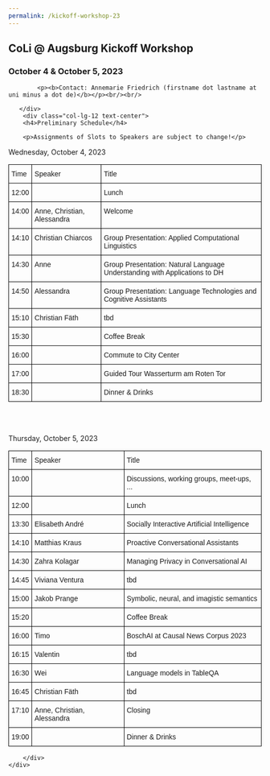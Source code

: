 ```yaml
---
permalink: /kickoff-workshop-23
---
```


<div class="container">
    <div class="row">
        <div class="col-lg-12 text-center">
            <h2>CoLi @ Augsburg Kickoff Workshop</h2>
            <h3>October 4 & October 5, 2023</h3>

            <p><b>Contact: Annemarie Friedrich (firstname dot lastname at uni minus a dot de)</b></p><br/><br/>

       </div>
        <div class="col-lg-12 text-center">
        <h4>Preliminary Schedule</h4>

        <p>Assignments of Slots to Speakers are subject to change!</p>

<p>Wednesday, October 4, 2023</p>
<style type="text/css">
.tg  {border-collapse:collapse;border-spacing:0;}
.tg td{border-color:black;border-style:solid;border-width:1px;font-family:Arial, sans-serif;font-size:14px;
  overflow:hidden;padding:10px 5px;word-break:normal;}
.tg th{border-color:black;border-style:solid;border-width:1px;font-family:Arial, sans-serif;font-size:14px;
  font-weight:normal;overflow:hidden;padding:10px 5px;word-break:normal;}
.tg .tg-0lax{text-align:left;vertical-align:top}
.center {
  margin-left: auto;
  margin-right: auto;
}
</style>
<table class="tg center">
<thead>
  <tr>
    <th class="tg-0lax">Time</th>
    <th class="tg-0lax">Speaker</th>
    <th class="tg-0lax">Title</th>
  </tr>
</thead>
<tbody>
  <tr>
    <td class="tg-0lax">12:00</td>
    <td class="tg-0lax"></td>
    <td class="tg-0lax">Lunch</td>
  </tr>
  <tr>
    <td class="tg-0lax">14:00</td>
    <td class="tg-0lax">Anne, Christian, Alessandra</td>
    <td class="tg-0lax">Welcome</td>
  </tr>
  <tr>
    <td class="tg-0lax">14:10</td>
    <td class="tg-0lax">Christian Chiarcos</td>
    <td class="tg-0lax">Group Presentation: Applied Computational Linguistics</td>
  </tr>
  <tr>
    <td class="tg-0lax">14:30</td>
    <td class="tg-0lax">Anne</td>
    <td class="tg-0lax">Group Presentation: Natural Language Understanding with Applications to DH</td>
  </tr>
  <tr>
    <td class="tg-0lax">14:50</td>
    <td class="tg-0lax">Alessandra</td>
    <td class="tg-0lax">Group Presentation: Language Technologies and Cognitive Assistants</td>
  </tr>
  <tr>
    <td class="tg-0lax">15:10</td>
    <td class="tg-0lax">Christian Fäth</td>
    <td class="tg-0lax">tbd</td>
  </tr>
  <tr>
    <td class="tg-0lax">15:30</td>
    <td class="tg-0lax"></td>
    <td class="tg-0lax">Coffee Break</td>
  </tr>
    <tr>
    <td class="tg-0lax">16:00</td>
    <td class="tg-0lax"></td>
    <td class="tg-0lax">Commute to City Center</td>
  </tr>
  <tr>
    <td class="tg-0lax">17:00</td>
    <td class="tg-0lax"></td>
    <td class="tg-0lax">Guided Tour Wasserturm am Roten Tor</td>
  </tr>
  <tr>
    <td class="tg-0lax">18:30</td>
    <td class="tg-0lax"></td>
    <td class="tg-0lax">Dinner &amp; Drinks</td>
  </tr>
</tbody>
</table>
<br/><br/>
        


<p>Thursday, October 5, 2023</p>
<table class="tg center">
<thead>
  <tr>
    <th class="tg-0lax">Time</th>
    <th class="tg-0lax">Speaker</th>
    <th class="tg-0lax">Title</th>
  </tr>
</thead>
<tbody>
<tr>
    <td class="tg-0lax">10:00</td>
    <td class="tg-0lax"></td>
    <td class="tg-0lax">Discussions, working groups, meet-ups, ...</td>
    </tr>
  <tr>
    <td class="tg-0lax">12:00</td>
    <td class="tg-0lax"></td>
    <td class="tg-0lax">Lunch</td>
  </tr>
  <tr>
    <td class="tg-0lax">13:30</td>
    <td class="tg-0lax">Elisabeth André</td>
    <td class="tg-0lax">Socially Interactive Artificial Intelligence</td>
  </tr>
  <tr>
    <td class="tg-0lax">14:10</td>
    <td class="tg-0lax">Matthias Kraus</td>
    <td class="tg-0lax">Proactive Conversational Assistants</td>
  </tr>
  <tr>
    <td class="tg-0lax">14:30</td>
    <td class="tg-0lax">Zahra Kolagar</td>
    <td class="tg-0lax">Managing Privacy in Conversational AI</td>
  </tr>
  <tr>
    <td class="tg-0lax">14:45</td>
    <td class="tg-0lax">Viviana Ventura</td>
    <td class="tg-0lax">tbd</td>
  </tr>
    <tr>
    <td class="tg-0lax">15:00</td>
      <td class="tg-0lax">Jakob Prange</td>
    <td class="tg-0lax">Symbolic, neural, and imagistic semantics</td>
  </tr>
  
  <tr>
    <td class="tg-0lax">15:20</td>
    <td class="tg-0lax"></td>
    <td class="tg-0lax">Coffee Break</td>
  </tr>
 <tr>
    <td class="tg-0lax">16:00</td>
    <td class="tg-0lax">Timo</td>
    <td class="tg-0lax">BoschAI at Causal News Corpus 2023</td>
</tr>
<tr>
    <td class="tg-0lax">16:15</td>
    <td class="tg-0lax">Valentin</td>
    <td class="tg-0lax">tbd</td>
</tr>
<tr>
    <td class="tg-0lax">16:30</td>
    <td class="tg-0lax">Wei</td>
    <td class="tg-0lax">Language models in TableQA</td>
  </tr>
    <tr>
    <td class="tg-0lax">16:45</td>
    <td class="tg-0lax">Christian Fäth</td>
    <td class="tg-0lax">tbd</td>
  </tr>
<tr>
    <td class="tg-0lax">17:10</td>
    <td class="tg-0lax">Anne, Christian, Alessandra</td>
    <td class="tg-0lax">Closing</td>
  </tr>
  <tr>
    <td class="tg-0lax">19:00</td>
    <td class="tg-0lax"></td>
    <td class="tg-0lax">Dinner &amp; Drinks</td>
  </tr>
</tbody>
</table>

        </div>
    </div>
</div>

